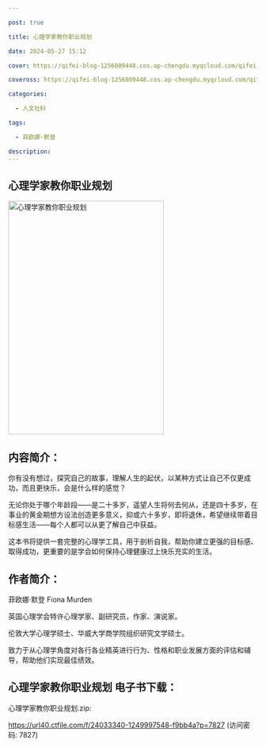 ```yaml
---

post: true

title: 心理学家教你职业规划

date: 2024-05-27 15:12

cover: https://qifei-blog-1256009448.cos.ap-chengdu.myqcloud.com/qifei-blog/660a04cf9f345e8d0394f60f.jpg

coveross: https://qifei-blog-1256009448.cos.ap-chengdu.myqcloud.com/qifei-blog/660a04cf9f345e8d0394f60f.jpg

categories:

  - 人文社科

tags:

  - 菲欧娜·默登

description:
---
```


## 心理学家教你职业规划
<img alt="心理学家教你职业规划 " class="aligncenter loading" data-was-processed="true" decoding="async" fetchpriority="high" height="471" src="https://qifei-blog-1256009448.cos.ap-chengdu.myqcloud.com/qifei-blog/660a04cf9f345e8d0394f60f.jpg " style="cursor: zoom-in;" width="314"/>

## 内容简介：

你有没有想过，探究自己的故事，理解人生的起伏，以某种方式让自己不仅更成功，而且更快乐，会是什么样的感觉？

无论你处于哪个年龄段——是二十多岁，遥望人生将何去何从，还是四十多岁，在事业的黄金期想方设法创造更多意义，抑或六十多岁，即将退休，希望继续带着目标感生活——每个人都可以从更了解自己中获益。

这本书将提供一套完整的心理学工具，用于剖析自我，帮助你建立更强的目标感、取得成功，更重要的是学会如何保持心理健康过上快乐充实的生活。

## 作者简介：

菲欧娜·默登 Fiona Murden

英国心理学会特许心理学家、副研究员，作家、演说家。

伦敦大学心理学硕士、华威大学商学院组织研究文学硕士。

致力于从心理学角度对各行各业精英进行行为、性格和职业发展方面的评估和辅导，帮助他们实现最佳绩效。

## 心理学家教你职业规划 电子书下载：



心理学家教你职业规划.zip: 

https://url40.ctfile.com/f/24033340-1249997548-f9bb4a?p=7827 (访问密码: 7827)
